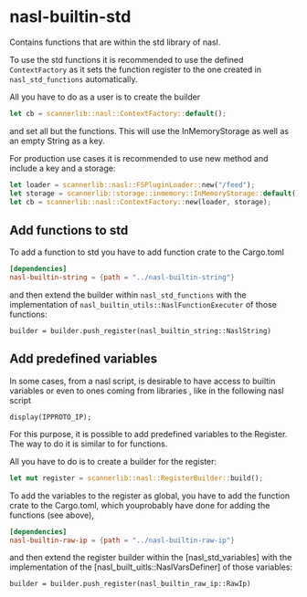 # nasl-builtin-std

Contains functions that are within the std library of nasl.

To use the std functions it is recommended to use the defined `ContextFactory` as it sets the function register to the one created in `nasl_std_functions` automatically.

All you have to do as a user is to create the builder

```rs
let cb = scannerlib::nasl::ContextFactory::default();
```

and set all but the functions. This will use the InMemoryStorage as well as an empty String as a key.

For production use cases it is recommended to use new method and include a key and a storage:

```rs
let loader = scannerlib::nasl::FSPluginLoader::new("/feed");
let storage = scannerlib::storage::inmemory::InMemoryStorage::default();
let cb = scannerlib::nasl::ContextFactory::new(loader, storage);
```

## Add functions to std

To add a function to std you have to add function crate to the Cargo.toml

```toml
[dependencies]
nasl-builtin-string = {path = "../nasl-builtin-string"}
```

and then extend the builder within `nasl_std_functions` with the implementation of `nasl_builtin_utils::NaslFunctionExecuter` of those functions:

```text
builder = builder.push_register(nasl_builtin_string::NaslString)
```

## Add predefined variables

In some cases, from a nasl script, is desirable to have access to builtin variables or even to ones coming from libraries , like in the following nasl script

```text
display(IPPROTO_IP);
```
For this purpose, it is possible to add predefined variables to the Register. The way to do it is similar to for functions. 

All you have to do is to create a builder for the register:

```rs
let mut register = scannerlib::nasl::RegisterBuilder::build();
```

To add the variables to the register as global, you have to add the function crate to the Cargo.toml, which youprobably have done for adding the functions (see above),

```toml
[dependencies]
nasl-builtin-raw-ip = {path = "../nasl-builtin-raw-ip"}
```
and then extend the register builder within the [nasl_std_variables] with the implementation of the [nasl_built_uitls::NaslVarsDefiner] of those variables:

```text
builder = builder.push_register(nasl_builtin_raw_ip::RawIp)

```
